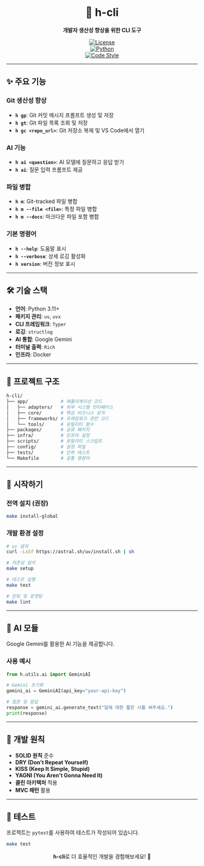 <div align="center">

# 🚀 **h-cli**

**개발자 생산성 향상을 위한 CLI 도구**

[![License](https://img.shields.io/badge/License-MIT-blue.svg)](https://opensource.org/licenses/MIT)  
[![Python](https://img.shields.io/badge/Python-3.11+-brightgreen.svg)](https://www.python.org/)  
[![Code Style](https://img.shields.io/badge/code%20style-black-000000.svg)](https://github.com/psf/black)

</div>

---

## ✨ **주요 기능**

### **Git 생산성 향상**

- **`h gp`**: Git 커밋 메시지 프롬프트 생성 및 저장
- **`h gt`**: Git 파일 목록 조회 및 저장
- **`h gc <repo_url>`**: Git 저장소 복제 및 VS Code에서 열기

### **AI 기능**

- **`h ai <question>`**: AI 모델에 질문하고 응답 받기
- **`h ai`**: 질문 입력 프롬프트 제공

### **파일 병합**

- **`h m`**: Git-tracked 파일 병합
- **`h m --file <file>`**: 특정 파일 병합
- **`h m --docs`**: 마크다운 파일 포함 병합

### **기본 명령어**

- **`h --help`**: 도움말 표시
- **`h --verbose`**: 상세 로깅 활성화
- **`h version`**: 버전 정보 표시

---

## 🛠️ **기술 스택**

- **언어**: Python 3.11+
- **패키지 관리**: `uv`, `uvx`
- **CLI 프레임워크**: `Typer`
- **로깅**: `structlog`
- **AI 통합**: Google Gemini
- **터미널 출력**: `Rich`
- **인프라**: Docker

---

## 📂 **프로젝트 구조**

```bash
h-cli/
├── app/            # 애플리케이션 코드
│   ├── adapters/   # 외부 시스템 인터페이스
│   ├── core/       # 핵심 비즈니스 로직
│   ├── frameworks/ # 프레임워크 관련 코드
│   └── tools/      # 유틸리티 함수
├── packages/       # 공유 패키지
├── infra/          # 인프라 설정
├── scripts/        # 유틸리티 스크립트
├── config/         # 설정 파일
├── tests/          # 단위 테스트
└── Makefile        # 공통 명령어
```

---

## 🚀 **시작하기**

### **전역 설치 (권장)**

```bash
make install-global
```

### **개발 환경 설정**

```bash
# uv 설치
curl -LsSf https://astral.sh/uv/install.sh | sh

# 의존성 설치
make setup

# 테스트 실행
make test

# 린팅 및 포맷팅
make lint
```

---

## 🤖 **AI 모듈**

Google Gemini를 활용한 AI 기능을 제공합니다.

### **사용 예시**

```python
from h.utils.ai import GeminiAI

# Gemini 초기화
gemini_ai = GeminiAI(api_key="your-api-key")

# 질문 및 응답
response = gemini_ai.generate_text("달에 대한 짧은 시를 써주세요.")
print(response)
```

---

## 🎯 **개발 원칙**

- **SOLID 원칙** 준수
- **DRY (Don't Repeat Yourself)**
- **KISS (Keep It Simple, Stupid)**
- **YAGNI (You Aren't Gonna Need It)**
- **클린 아키텍처** 적용
- **MVC 패턴** 활용

---

## 🧪 **테스트**

프로젝트는 `pytest`를 사용하여 테스트가 작성되어 있습니다.

```bash
make test
```

<div align="center">

**h-cli**로 더 효율적인 개발을 경험해보세요! 🚀

</div>
